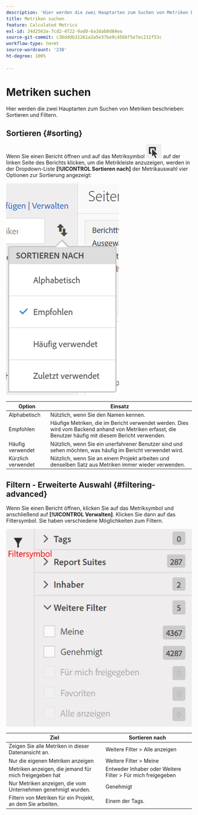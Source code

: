 ```yaml
---
description: 'Hier werden die zwei Hauptarten zum Suchen von Metriken beschrieben: Sortieren und Filtern.'
title: Metriken suchen
feature: Calculated Metrics
exl-id: 34d2563a-7cd2-4f22-9ad0-6a3dab8d84ea
source-git-commit: c36dddb31261a3a5e37be9c4566f5e7ec212f53c
workflow-type: tm+mt
source-wordcount: '238'
ht-degree: 100%

---
```


# Metriken suchen

Hier werden die zwei Hauptarten zum Suchen von Metriken beschrieben: Sortieren und Filtern.

## Sortieren {#sorting}

Wenn Sie einen Bericht öffnen und auf das Metriksymbol ![](assets/metrics_icon.png) auf der linken Seite des Berichts klicken, um die Metrikleiste anzuzeigen, werden in der Dropdown-Liste **[!UICONTROL Sortieren nach]** der Metrikauswahl vier Optionen zur Sortierung angezeigt:

![](assets/cm_sort.png)

| Option | Einsatz |
|---|---|
| Alphabetisch | Nützlich, wenn Sie den Namen kennen. |
| Empfohlen | Häufige Metriken, die im Bericht verwendet werden. Dies wird vom Backend anhand von Metriken erfasst, die Benutzer häufig mit diesem Bericht verwenden. |
| Häufig verwendet | Nützlich, wenn Sie ein unerfahrener Benutzer sind und sehen möchten, was häufig im Bericht verwendet wird. |
| Kürzlich verwendet | Nützlich, wenn Sie an einem Projekt arbeiten und denselben Satz aus Metriken immer wieder verwenden. |

## Filtern - Erweiterte Auswahl {#filtering-advanced}

Wenn Sie einen Bericht öffnen, klicken Sie auf das Metriksymbol und anschließend auf **[!UICONTROL Verwalten]**. Klicken Sie dann auf das Filtersymbol. Sie haben verschiedene Möglichkeiten zum Filtern.

![](assets/cm_advanced_sel.png)

| Ziel | Sortieren nach |
| --- | --- |
| Zeigen Sie alle Metriken in dieser Datenansicht an. | Weitere Filter > Alle anzeigen |
| Nur die eigenen Metriken anzeigen | Weitere Filter > Meine |
| Metriken anzeigen, die jemand für mich freigegeben hat | Entweder Inhaber oder Weitere Filter > Für mich freigegeben |
| Nur Metriken anzeigen, die vom Unternehmen genehmigt wurden. | Genehmigt |
| Filtern von Metriken für ein Projekt, an dem Sie arbeiten. | Einem der Tags. |
